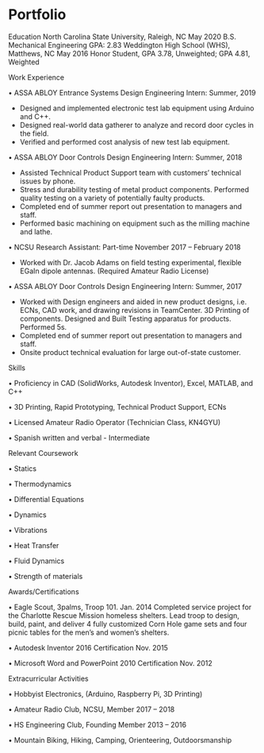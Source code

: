 # Portfolio
Education
	North Carolina State University, Raleigh, NC 		       			       May 2020
		B.S. Mechanical Engineering 	GPA: 2.83
Weddington High School (WHS), Matthews, NC				       May 2016
Honor Student, GPA 3.78, Unweighted; GPA 4.81, Weighted

Work Experience

• ASSA ABLOY Entrance Systems Design Engineering Intern:  	                      Summer, 2019
  -	Designed and implemented electronic test lab equipment using Arduino and C++.
  -	Designed real-world data gatherer to analyze and record door cycles in the field.
  -	Verified and performed cost analysis of new test lab equipment.
  
• ASSA ABLOY Door Controls Design Engineering Intern:  	                      Summer, 2018
  -	Assisted Technical Product Support team with customers’ technical issues by phone.
  -	Stress and durability testing of metal product components.  Performed quality testing on a variety of potentially faulty products. 
  -	Completed end of summer report out presentation to managers and staff.
  -	Performed basic machining on equipment such as the milling machine and lathe.
  
• NCSU Research Assistant: Part-time			     November 2017 – February 2018
  -	Worked with Dr. Jacob Adams on field testing experimental, flexible EGaIn dipole antennas. (Required Amateur Radio License)
  
• ASSA ABLOY Door Controls Design Engineering Intern:  	                      Summer, 2017
  -	Worked with Design engineers and aided in new product designs, i.e. ECNs, CAD work, and drawing revisions in TeamCenter.  3D      Printing of components.  Designed and Built Testing apparatus for products.  Performed 5s.
  -	Completed end of summer report out presentation to managers and staff.
  -	Onsite product technical evaluation for large out-of-state customer.   


Skills

•	Proficiency in CAD (SolidWorks, Autodesk Inventor), Excel, MATLAB, and C++

•	3D Printing, Rapid Prototyping, Technical Product Support, ECNs

•	Licensed Amateur Radio Operator (Technician Class, KN4GYU)

•	Spanish written and verbal - Intermediate


Relevant Coursework

•	Statics			

•	Thermodynamics

•	Differential Equations

•	Dynamics

•	Vibrations

•	Heat Transfer

•	Fluid Dynamics

•	Strength of materials

 
 
Awards/Certifications

•	Eagle Scout, 3palms, Troop 101.  					        Jan. 2014
Completed service project for the Charlotte Rescue Mission homeless shelters. Lead troop to design, build, paint, and deliver 4 fully customized Corn Hole game sets and four picnic tables for the men’s and women’s shelters.

•	Autodesk Inventor 2016 Certification			  	      Nov. 2015

•	Microsoft Word and PowerPoint 2010 Certification		     	      Nov. 2012



Extracurricular Activities

•	Hobbyist Electronics, (Arduino, Raspberry Pi, 3D Printing)

•	Amateur Radio Club, NCSU, Member					   2017 – 2018

•	HS Engineering Club, Founding Member				   2013 – 2016

•	Mountain Biking, Hiking, Camping, Orienteering, Outdoorsmanship

